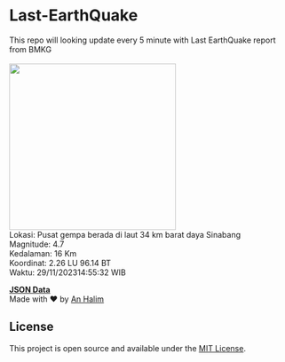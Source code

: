# Last-EarthQuake
This repo will looking update every 5 minute with Last EarthQuake report from BMKG
<br>
<br>
<img src="https://static.bmkg.go.id/20231129145532.mmi.jpg" width="300"/>
<br>
Lokasi: Pusat gempa berada di laut 34 km barat daya Sinabang <br>
Magnitude: 4.7 <br>
Kedalaman: 16 Km <br>
Koordinat: 2.26 LU 96.14 BT <br>
Waktu: 29/11/202314:55:32 WIB <br>

<a href="./data/data.json">**JSON Data**</a>
<br>
Made with ❤️ by <a href="https://github.com/an-halim">An Halim</a>
## License

This project is open source and available under the [MIT License](LICENSE).
